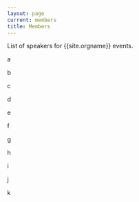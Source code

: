 ```yaml
---
layout: page
current: members
title: Members
---
```


List of speakers for {{site.orgname}} events.

a

b

c

d

e

f

g

h

i

j

k

